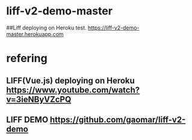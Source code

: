 # liff-v2-demo-master

##Liff deploying on Heroku test.
https://liff-v2-demo-master.herokuapp.com

# refering 

## LIFF(Vue.js) deploying on Heroku https://www.youtube.com/watch?v=3ieNByVZcPQ

## LIFF DEMO https://github.com/gaomar/liff-v2-demo
